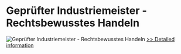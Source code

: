 # Geprüfter Industriemeister - Rechtsbewusstes Handeln
![Geprüfter Industriemeister - Rechtsbewusstes Handeln](https://mycommerce.akamaized.net/api/pimages/P300549836/BIG/300549836.JPG)
[>> Detailed information](https://secure.shareit.com/shareit/product.html?productid=300549836&affiliateid=200057808)